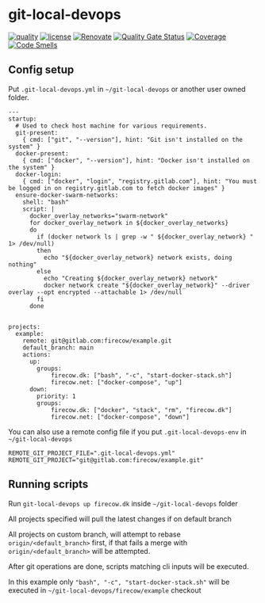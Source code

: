 # git-local-devops

[![quality](https://img.shields.io/github/workflow/status/firecow/git-local-devops/Quality)](https://github.com/firecow/git-local-devops/actions)
[![license](https://img.shields.io/github/license/firecow/git-local-devops)](https://npmjs.org/package/git-local-devops)
[![Renovate](https://img.shields.io/badge/renovate-enabled-brightgreen.svg)](https://renovatebot.com)
[![Quality Gate Status](https://sonarcloud.io/api/project_badges/measure?project=firecow_git-local-devops&metric=alert_status)](https://sonarcloud.io/dashboard?id=firecow_git-local-devops)
[![Coverage](https://sonarcloud.io/api/project_badges/measure?project=firecow_git-local-devops&metric=coverage)](https://sonarcloud.io/dashboard?id=firecow_git-local-devops)
[![Code Smells](https://sonarcloud.io/api/project_badges/measure?project=firecow_git-local-devops&metric=code_smells)](https://sonarcloud.io/dashboard?id=firecow_git-local-devops)

## Config setup

Put `.git-local-devops.yml` in `~/git-local-devops` or another user owned folder.
```
---
startup:
  # Used to check host machine for various requirements.
  git-present: 
    { cmd: ["git", "--version"], hint: "Git isn't installed on the system" }
  docker-present:
    { cmd: ["docker", "--version"], hint: "Docker isn't installed on the system" }
  docker-login:
    { cmd: ["docker", "login", "registry.gitlab.com"], hint: "You must be logged in on registry.gitlab.com to fetch docker images" }
  ensure-docker-swarm-networks:
    shell: "bash"
    script: |
      docker_overlay_networks="swarm-network"
      for docker_overlay_network in ${docker_overlay_networks}
      do
        if (docker network ls | grep -w " ${docker_overlay_network} " 1> /dev/null)
        then
          echo "${docker_overlay_network} network exists, doing nothing"
        else
          echo "Creating ${docker_overlay_network} network"
          docker network create "${docker_overlay_network}" --driver overlay --opt encrypted --attachable 1> /dev/null
        fi
      done


projects:
  example:
    remote: git@gitlab.com:firecow/example.git
    default_branch: main
    actions:
      up:
        groups:
            firecow.dk: ["bash", "-c", "start-docker-stack.sh"]
            firecow.net: ["docker-compose", "up"]
      down:
        priority: 1
        groups:
            firecow.dk: ["docker", "stack", "rm", "firecow.dk"]
            firecow.net: ["docker-compose", "down"]
```

You can also use a remote config file if you put `.git-local-devops-env` in `~/git-local-devops`

```
REMOTE_GIT_PROJECT_FILE=".git-local-devops.yml"
REMOTE_GIT_PROJECT="git@gitlab.com:firecow/example.git"
```

## Running scripts

Run `git-local-devops up firecow.dk` inside `~/git-local-devops` folder

All projects specified will pull the latest changes if on default branch

All projects on custom branch, will attempt to rebase `origin/<default_branch>` first, if that fails a merge with `origin/<default_branch>` will be attempted.

After git operations are done, scripts matching cli inputs will be executed.

In this example only `"bash", "-c", "start-docker-stack.sh"` will be executed in `~/git-local-devops/firecow/example` checkout

